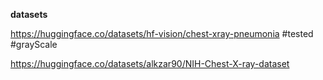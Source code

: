 **datasets** 

https://huggingface.co/datasets/hf-vision/chest-xray-pneumonia #tested #grayScale

https://huggingface.co/datasets/alkzar90/NIH-Chest-X-ray-dataset

